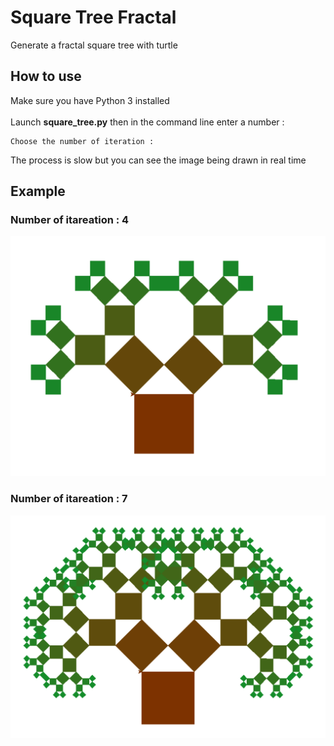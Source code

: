 # Square Tree Fractal
Generate a fractal square tree with turtle

## How to use

Make sure you have Python 3 installed
<br><br>
Launch **square_tree.py** then in the command line enter a number :

```
Choose the number of iteration :
```

The process is slow but you can see the image being drawn in real time

## Example

### Number of itareation : 4
![Number of itareation : 4](img/4.png)

### Number of itareation : 7
![Number of itareation : 7](img/7.png)
